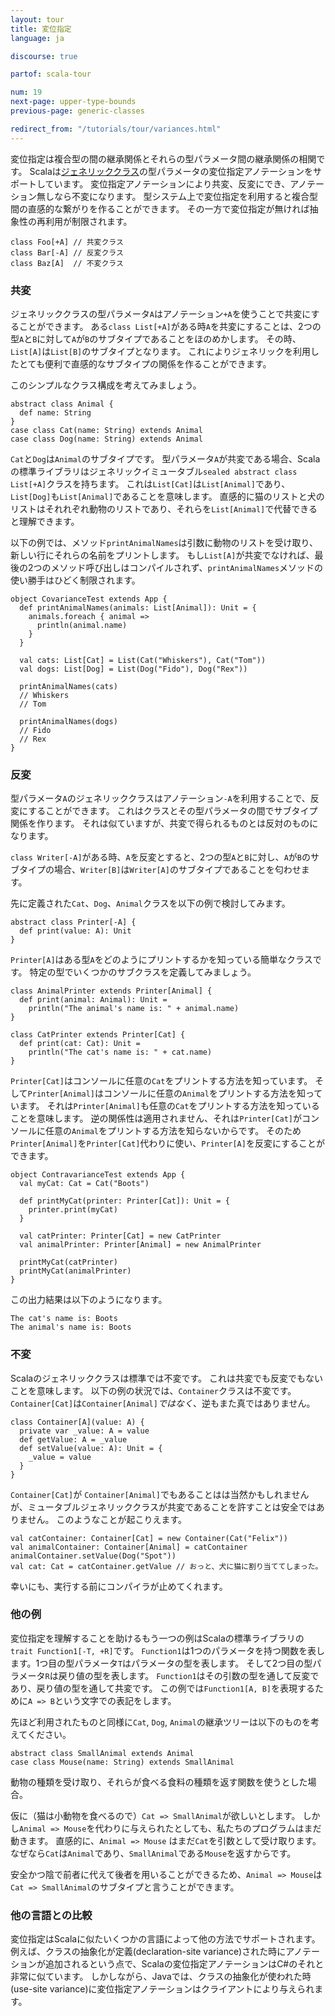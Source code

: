 ```yaml
---
layout: tour
title: 変位指定
language: ja

discourse: true

partof: scala-tour

num: 19
next-page: upper-type-bounds
previous-page: generic-classes

redirect_from: "/tutorials/tour/variances.html"
---
```


変位指定は複合型の間の継承関係とそれらの型パラメータ間の継承関係の相関です。
Scalaは[ジェネリッククラス](generic-classes.html)の型パラメータの変位指定アノテーションをサポートしています。
変位指定アノテーションにより共変、反変にでき、アノテーション無しなら不変になります。
型システム上で変位指定を利用すると複合型間の直感的な繋がりを作ることができます。
その一方で変位指定が無ければ抽象性の再利用が制限されます。


```tut
class Foo[+A] // 共変クラス
class Bar[-A] // 反変クラス
class Baz[A]  // 不変クラス
```

### 共変

ジェネリッククラスの型パラメータ`A`はアノテーション`+A`を使うことで共変にすることができます。
ある`class List[+A]`がある時`A`を共変にすることは、2つの型`A`と`B`に対して`A`が`B`のサブタイプであることをほのめかします。
その時、`List[A]`は`List[B]`のサブタイプとなります。
これによりジェネリックを利用したとても便利で直感的なサブタイプの関係を作ることができます。

このシンプルなクラス構成を考えてみましょう。

```tut
abstract class Animal {
  def name: String
}
case class Cat(name: String) extends Animal
case class Dog(name: String) extends Animal
```
`Cat`と`Dog`は`Animal`のサブタイプです。
型パラメータ`A`が共変である場合、Scalaの標準ライブラリはジェネリックイミュータブル`sealed abstract class List[+A]`クラスを持ちます。
これは`List[Cat]`は`List[Animal]`であり、`List[Dog]`も`List[Animal]`であることを意味します。
直感的に猫のリストと犬のリストはそれれぞれ動物のリストであり、それらを`List[Animal]`で代替できると理解できます。

以下の例では、メソッド`printAnimalNames`は引数に動物のリストを受け取り、新しい行にそれらの名前をプリントします。
もし`List[A]`が共変でなければ、最後の2つのメソッド呼び出しはコンパイルされず、`printAnimalNames`メソッドの使い勝手はひどく制限されます。

```tut
object CovarianceTest extends App {
  def printAnimalNames(animals: List[Animal]): Unit = {
    animals.foreach { animal =>
      println(animal.name)
    }
  }

  val cats: List[Cat] = List(Cat("Whiskers"), Cat("Tom"))
  val dogs: List[Dog] = List(Dog("Fido"), Dog("Rex"))

  printAnimalNames(cats)
  // Whiskers
  // Tom

  printAnimalNames(dogs)
  // Fido
  // Rex
}
```

### 反変

型パラメータ`A`のジェネリッククラスはアノテーション`-A`を利用することで、反変にすることができます。
これはクラスとその型パラメータの間でサブタイプ関係を作ります。
それは似ていますが、共変で得られるものとは反対のものになります。

`class Writer[-A]`がある時、`A`を反変とすると、2つの型`A`と`B`に対し、`A`が`B`のサブタイプの場合、`Writer[B]`は`Writer[A]`のサブタイプであることを匂わせます。

先に定義された`Cat`、`Dog`、`Animal`クラスを以下の例で検討してみます。

```tut
abstract class Printer[-A] {
  def print(value: A): Unit
}
```
`Printer[A]`はある型`A`をどのようにプリントするかを知っている簡単なクラスです。
特定の型でいくつかのサブクラスを定義してみましょう。

```tut
class AnimalPrinter extends Printer[Animal] {
  def print(animal: Animal): Unit =
    println("The animal's name is: " + animal.name)
}

class CatPrinter extends Printer[Cat] {
  def print(cat: Cat): Unit =
    println("The cat's name is: " + cat.name)
}
```
`Printer[Cat]`はコンソールに任意の`Cat`をプリントする方法を知っています。
そして`Printer[Animal]`はコンソールに任意の`Animal`をプリントする方法を知っています。
それは`Printer[Animal]`も任意の`Cat`をプリントする方法を知っていることを意味します。
逆の関係性は適用されません、それは`Printer[Cat]`がコンソールに任意の`Animal`をプリントする方法を知らないからです。
そのため`Printer[Animal]`を`Printer[Cat]`代わりに使い、`Printer[A]`を反変にすることができます。

```tut
object ContravarianceTest extends App {
  val myCat: Cat = Cat("Boots")

  def printMyCat(printer: Printer[Cat]): Unit = {
    printer.print(myCat)
  }

  val catPrinter: Printer[Cat] = new CatPrinter
  val animalPrinter: Printer[Animal] = new AnimalPrinter

  printMyCat(catPrinter)
  printMyCat(animalPrinter)
}
```

この出力結果は以下のようになります。

```
The cat's name is: Boots
The animal's name is: Boots
```

### 不変

Scalaのジェネリッククラスは標準では不変です。
これは共変でも反変でもないことを意味します。
以下の例の状況では、`Container`クラスは不変です。`Container[Cat]`は`Container[Animal]`_ではなく_、逆もまた真ではありません。

```tut
class Container[A](value: A) {
  private var _value: A = value
  def getValue: A = _value
  def setValue(value: A): Unit = {
    _value = value
  }
}
```
`Container[Cat]`が `Container[Animal]`でもあることはは当然かもしれませんが、ミュータブルジェネリッククラスが共変であることを許すことは安全ではありません。
このようなことが起こりえます。

```
val catContainer: Container[Cat] = new Container(Cat("Felix"))
val animalContainer: Container[Animal] = catContainer
animalContainer.setValue(Dog("Spot"))
val cat: Cat = catContainer.getValue // おっと、犬に猫に割り当ててしまった。
```

幸いにも、実行する前にコンパイラが止めてくれます。

### 他の例

変位指定を理解することを助けるもう一つの例はScalaの標準ライブラリの`trait Function1[-T, +R]`です。
`Function1`は1つのパラメータを持つ関数を表します。1つ目の型パラメータ`T`はパラメータの型を表します。
そして2つ目の型パラメータ`R`は戻り値の型を表します。
`Function1`はその引数の型を通して反変であり、戻り値の型を通して共変です。
この例では`Function1[A, B]`を表現するために`A => B`という文字での表記をします。

先ほど利用されたものと同様に`Cat`, `Dog`, `Animal`の継承ツリーは以下のものを考えてください。

```tut
abstract class SmallAnimal extends Animal
case class Mouse(name: String) extends SmallAnimal
```

動物の種類を受け取り、それらが食べる食料の種類を返す関数を使うとした場合。

仮に（猫は小動物を食べるので）`Cat => SmallAnimal`が欲しいとします。
しかし`Animal => Mouse`を代わりに与えられたとしても、私たちのプログラムはまだ動きます。
直感的に、`Animal => Mouse` はまだ`Cat`を引数として受け取ります。
なぜなら`Cat`は`Animal`であり、`SmallAnimal`である`Mouse`を返すからです。

安全かつ陰で前者に代えて後者を用いることができるため、`Animal => Mouse`は`Cat => SmallAnimal`のサブタイプと言うことができます。

### 他の言語との比較

変位指定はScalaに似たいくつかの言語によって他の方法でサポートされます。
例えば、クラスの抽象化が定義(declaration-site variance)された時にアノテーションが追加されるという点で、Scalaの変位指定アノテーションはC#のそれと非常に似ています。
しかしながら、Javaでは、クラスの抽象化が使われた時(use-site variance)に変位指定アノテーションはクライアントにより与えられます。
